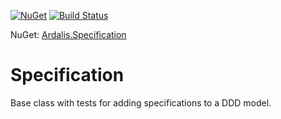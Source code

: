 [![NuGet](https://img.shields.io/nuget/dt/Ardalis.Specification.svg)](https://www.nuget.org/packages/Ardalis.Specification)
[![Build Status](https://dev.azure.com/Ardalis-Specification/Ardalis.Specification/_apis/build/status/ardalis.Specification?branchName=master)](https://dev.azure.com/Ardalis-Specification/Ardalis.Specification/_build/latest?definitionId=1&branchName=master)

NuGet: [Ardalis.Specification](https://www.nuget.org/packages/Ardalis.Specification)

# Specification

Base class with tests for adding specifications to a DDD model.



